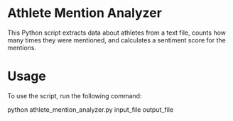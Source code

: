 # Athlete Mention Analyzer
This Python script extracts data about athletes from a text file, counts how many times they were mentioned, and calculates a sentiment score for the mentions.

# Usage
To use the script, run the following command:

python athlete_mention_analyzer.py input_file output_file
